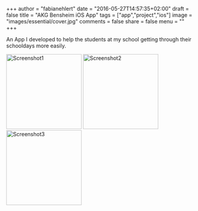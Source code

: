 +++
author = "fabianehlert"
date = "2016-05-27T14:57:35+02:00"
draft = false
title = "AKG Bensheim iOS App"
tags = ["app","project","ios"]
image = "images/essential/cover.jpg"
comments = false
share = false
menu = ""
+++

An App I developed to help the students at my school getting through their schooldays more easily.

<img src="../akg-screen1.png" alt="Screenshot1" style="width: 200px;"/>
<img src="../akg-screen2.png" alt="Screenshot2" style="width: 200px;"/>
<img src="../akg-screen3.png" alt="Screenshot3" style="width: 200px;"/>
